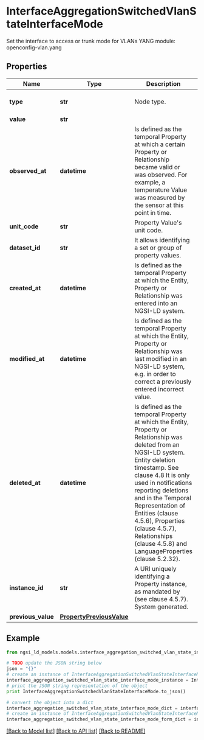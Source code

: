 # InterfaceAggregationSwitchedVlanStateInterfaceMode

Set the interface to access or trunk mode for VLANs  YANG module: openconfig-vlan.yang 

## Properties

Name | Type | Description | Notes
------------ | ------------- | ------------- | -------------
**type** | **str** | Node type.  | [optional] [default to 'Property']
**value** | **str** |  | 
**observed_at** | **datetime** | Is defined as the temporal Property at which a certain Property or Relationship became valid or was observed. For example, a temperature Value was measured by the sensor at this point in time.  | [optional] 
**unit_code** | **str** | Property Value&#39;s unit code.  | [optional] 
**dataset_id** | **str** | It allows identifying a set or group of property values.  | [optional] 
**created_at** | **datetime** | Is defined as the temporal Property at which the Entity, Property or Relationship was entered into an NGSI-LD system.  | [optional] [readonly] 
**modified_at** | **datetime** | Is defined as the temporal Property at which the Entity, Property or Relationship was last modified in an NGSI-LD system, e.g. in order to correct a previously entered incorrect value.  | [optional] [readonly] 
**deleted_at** | **datetime** | Is defined as the temporal Property at which the Entity, Property or Relationship was deleted from an NGSI-LD system.  Entity deletion timestamp. See clause 4.8 It is only used in notifications reporting deletions and in the Temporal Representation of Entities (clause 4.5.6), Properties (clause 4.5.7), Relationships (clause 4.5.8) and LanguageProperties (clause 5.2.32).  | [optional] [readonly] 
**instance_id** | **str** | A URI uniquely identifying a Property instance, as mandated by (see clause 4.5.7). System generated.  | [optional] [readonly] 
**previous_value** | [**PropertyPreviousValue**](PropertyPreviousValue.md) |  | [optional] 

## Example

```python
from ngsi_ld_models.models.interface_aggregation_switched_vlan_state_interface_mode import InterfaceAggregationSwitchedVlanStateInterfaceMode

# TODO update the JSON string below
json = "{}"
# create an instance of InterfaceAggregationSwitchedVlanStateInterfaceMode from a JSON string
interface_aggregation_switched_vlan_state_interface_mode_instance = InterfaceAggregationSwitchedVlanStateInterfaceMode.from_json(json)
# print the JSON string representation of the object
print InterfaceAggregationSwitchedVlanStateInterfaceMode.to_json()

# convert the object into a dict
interface_aggregation_switched_vlan_state_interface_mode_dict = interface_aggregation_switched_vlan_state_interface_mode_instance.to_dict()
# create an instance of InterfaceAggregationSwitchedVlanStateInterfaceMode from a dict
interface_aggregation_switched_vlan_state_interface_mode_form_dict = interface_aggregation_switched_vlan_state_interface_mode.from_dict(interface_aggregation_switched_vlan_state_interface_mode_dict)
```
[[Back to Model list]](../README.md#documentation-for-models) [[Back to API list]](../README.md#documentation-for-api-endpoints) [[Back to README]](../README.md)


